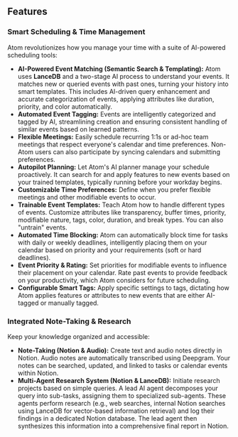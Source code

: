 ## Features

### Smart Scheduling & Time Management
Atom revolutionizes how you manage your time with a suite of AI-powered scheduling tools:
*   **AI-Powered Event Matching (Semantic Search & Templating):** Atom uses **LanceDB** and a two-stage AI process to understand your events. It matches new or queried events with past ones, turning your history into smart templates. This includes AI-driven query enhancement and accurate categorization of events, applying attributes like duration, priority, and color automatically.
*   **Automated Event Tagging:** Events are intelligently categorized and tagged by AI, streamlining creation and ensuring consistent handling of similar events based on learned patterns.
*   **Flexible Meetings:** Easily schedule recurring 1:1s or ad-hoc team meetings that respect everyone's calendar and time preferences. Non-Atom users can also participate by syncing calendars and submitting preferences.
*   **Autopilot Planning:** Let Atom's AI planner manage your schedule proactively. It can search for and apply features to new events based on your trained templates, typically running before your workday begins.
*   **Customizable Time Preferences:** Define when you prefer flexible meetings and other modifiable events to occur.
*   **Trainable Event Templates:** Teach Atom how to handle different types of events. Customize attributes like transparency, buffer times, priority, modifiable nature, tags, color, duration, and break types. You can also "untrain" events.
*   **Automated Time Blocking:** Atom can automatically block time for tasks with daily or weekly deadlines, intelligently placing them on your calendar based on priority and your requirements (soft or hard deadlines).
*   **Event Priority & Rating:** Set priorities for modifiable events to influence their placement on your calendar. Rate past events to provide feedback on your productivity, which Atom considers for future scheduling.
*   **Configurable Smart Tags:** Apply specific settings to tags, dictating how Atom applies features or attributes to new events that are either AI-tagged or manually tagged.

### Integrated Note-Taking & Research
Keep your knowledge organized and accessible:
*   **Note-Taking (Notion & Audio):** Create text and audio notes directly in Notion. Audio notes are automatically transcribed using Deepgram. Your notes can be searched, updated, and linked to tasks or calendar events within Notion.
*   **Multi-Agent Research System (Notion & LanceDB):** Initiate research projects based on simple queries. A lead AI agent decomposes your query into sub-tasks, assigning them to specialized sub-agents. These agents perform research (e.g., web searches, internal Notion searches using LanceDB for vector-based information retrieval) and log their findings in a dedicated Notion database. The lead agent then synthesizes this information into a comprehensive final report in Notion.
